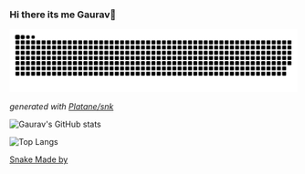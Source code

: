 ### Hi there its me Gaurav👋
<!-- ![Snake animation](https://github.com/kd2-80161/kd2-80161/blob/output/github-contribution-grid-snake-dark.svg) -->
<picture>
  <source media="(prefers-color-scheme: dark)" srcset="https://raw.githubusercontent.com/kd2-80161/kd2-80161/output/github-contribution-grid-snake-dark.svg">
  <source media="(prefers-color-scheme: light)" srcset="https://raw.githubusercontent.com/kd2-80161/kd2-80161/output/github-contribution-grid-snake.svg">
  <img alt="github contribution grid snake animation" src="https://raw.githubusercontent.com/kd2-80161/kd2-80161/output/github-contribution-grid-snake.svg">
</picture>

_generated with [Platane/snk](https://github.com/Platane/snk)_


![Gaurav's GitHub stats](https://github-readme-stats.vercel.app/api?username=kd2-80161&theme=dark&show_icons=true)

![Top Langs](https://github-readme-stats.vercel.app/api/top-langs/?username=anuraghazra&layout=compact&theme=dark&hide_border=true)

   [Snake Made by](https://blog.arnabghosh.me/add-github-dark-snake-animation-readme)
 




<!--  <details>
    <summary>Snake </summary>
   <p>
   
   </p>
  </details>
-->


<!--
**kd2-80161/kd2-80161** is a ✨ _special_ ✨ repository because its `README.md` (this file) appears on your GitHub profile.

Here are some ideas to get you started:

- 🔭 I’m currently working on ...
- 🌱 I’m currently learning ...
- 👯 I’m looking to collaborate on ...
- 🤔 I’m looking for help with ...
- 💬 Ask me about ...
- 📫 How to reach me: ...
- 😄 Pronouns: ...
- ⚡ Fun fact: ...
-->
